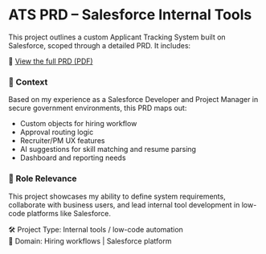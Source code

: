 # ATS PRD – Salesforce Internal Tools

This project outlines a custom Applicant Tracking System built on Salesforce, scoped through a detailed PRD. It includes:

📄 [View the full PRD (PDF)](ATS_PRD_Salesforce.pdf)

### 🧠 Context

Based on my experience as a Salesforce Developer and Project Manager in secure government environments, this PRD maps out:
- Custom objects for hiring workflow
- Approval routing logic
- Recruiter/PM UX features
- AI suggestions for skill matching and resume parsing
- Dashboard and reporting needs

### 🚀 Role Relevance

This project showcases my ability to define system requirements, collaborate with business users, and lead internal tool development in low-code platforms like Salesforce.

🛠️ Project Type: Internal tools / low-code automation  
📍 Domain: Hiring workflows | Salesforce platform
